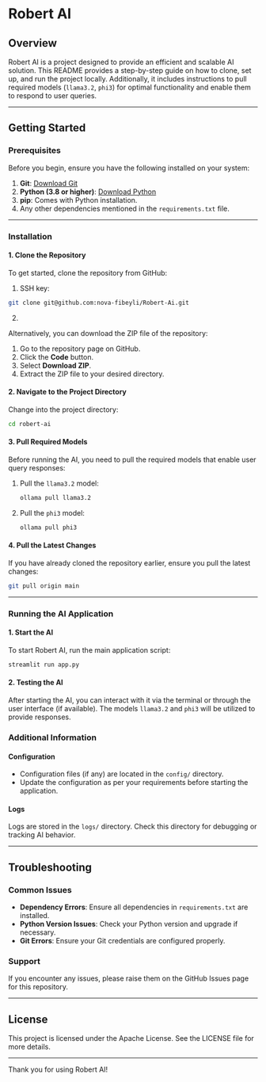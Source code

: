 # Robert AI

## Overview

Robert AI is a project designed to provide an efficient and scalable AI solution. This README provides a step-by-step guide on how to clone, set up, and run the project locally. Additionally, it includes instructions to pull required models (`llama3.2`, `phi3`) for optimal functionality and enable them to respond to user queries.

---

## Getting Started

### Prerequisites

Before you begin, ensure you have the following installed on your system:

1. **Git**: [Download Git](https://git-scm.com/)
2. **Python (3.8 or higher)**: [Download Python](https://www.python.org/downloads/)
3. **pip**: Comes with Python installation.
4. Any other dependencies mentioned in the `requirements.txt` file.

---

### Installation

#### 1. Clone the Repository

To get started, clone the repository from GitHub:
1. SSH key:
```bash
git clone git@github.com:nova-fibeyli/Robert-Ai.git
```
2. 

Alternatively, you can download the ZIP file of the repository:

1. Go to the repository page on GitHub.
2. Click the **Code** button.
3. Select **Download ZIP**.
4. Extract the ZIP file to your desired directory.

#### 2. Navigate to the Project Directory

Change into the project directory:

```bash
cd robert-ai
```

#### 3. Pull Required Models

Before running the AI, you need to pull the required models that enable user query responses:

1. Pull the `llama3.2` model:

   ```bash
   ollama pull llama3.2
   ```

2. Pull the `phi3` model:

   ```bash
   ollama pull phi3
   ```

#### 4. Pull the Latest Changes

If you have already cloned the repository earlier, ensure you pull the latest changes:

```bash
git pull origin main
```

---

### Running the AI Application

#### 1. Start the AI

To start Robert AI, run the main application script:

```bash
streamlit run app.py
```

#### 2. Testing the AI

After starting the AI, you can interact with it via the terminal or through the user interface (if available). The models `llama3.2` and `phi3` will be utilized to provide responses.


### Additional Information

#### Configuration

- Configuration files (if any) are located in the `config/` directory.
- Update the configuration as per your requirements before starting the application.

#### Logs

Logs are stored in the `logs/` directory. Check this directory for debugging or tracking AI behavior.

---

## Troubleshooting

### Common Issues

- **Dependency Errors**: Ensure all dependencies in `requirements.txt` are installed.
- **Python Version Issues**: Check your Python version and upgrade if necessary.
- **Git Errors**: Ensure your Git credentials are configured properly.

### Support

If you encounter any issues, please raise them on the GitHub Issues page for this repository.

---

## License

This project is licensed under the Apache License. See the LICENSE file for more details.

---

Thank you for using Robert AI!



